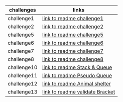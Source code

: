 | challenges  | links                               |
|-------------|-------------------------------------|
| challenge1  | [link to readme challenge1](READMEcc1.md) |
| challenge2  | [link to readme challenge2](READMEcc2.md) |
| challenge5  | [link to readme challenge5](readmecc5.md) |
| challenge6  | [link to readme challenge6](readmecc6.md) |
| challenge7  | [link to readme challenge7](readmecc7.md) |
| challenge8  | [link to readme challenge8](README8.md) |
| challenge10 | [link to readme Stack & Queue](ReadmeDS.md) |
| challenge11 | [link to readme Pseudo Queue](ReadmePS.md) |
| challenge12 | [link to readme Animal shelter]()   |
| challenge13 | [link to readme validate Bracket](README13.md) |

